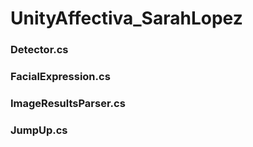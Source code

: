 # UnityAffectiva_SarahLopez

### Detector.cs
### FacialExpression.cs
### ImageResultsParser.cs
### JumpUp.cs
